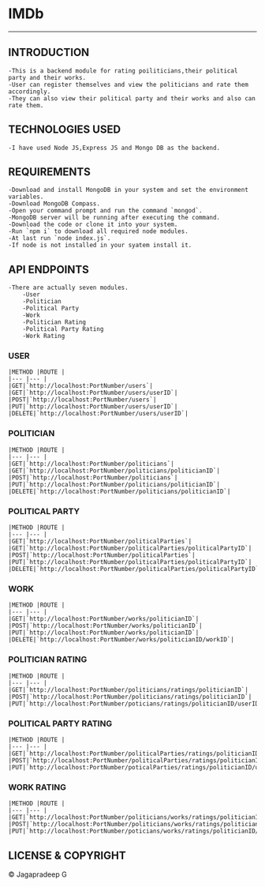 # IMDb

---

## INTRODUCTION

    -This is a backend module for rating poiliticians,their political party and their works.
    -User can register themselves and view the politicians and rate them accordingly.
    -They can also view their political party and their works and also can rate them.

## TECHNOLOGIES USED

    -I have used Node JS,Express JS and Mongo DB as the backend.

## REQUIREMENTS

    -Download and install MongoDB in your system and set the environment variables.
    -Download MongoDB Compass.
    -Open your command prompt and run the command `mongod`.
    -MongoDB server will be running after executing the command.
    -Download the code or clone it into your system.
    -Run `npm i` to download all required node modules.
    -At last run `node index.js`.
    -If node is not installed in your syatem install it.

## API ENDPOINTS

    -There are actually seven modules.
        -User
        -Politician
        -Political Party
        -Work
        -Politician Rating
        -Political Party Rating
        -Work Rating

### USER

    |METHOD |ROUTE |
    |--- |--- |
    |GET|`http://localhost:PortNumber/users`|
    |GET|`http://localhost:PortNumber/users/userID`|
    |POST|`http://localhost:PortNumber/users`|
    |PUT|`http://localhost:PortNumber/users/userID`|
    |DELETE|`http://localhost:PortNumber/users/userID`|

### POLITICIAN

    |METHOD |ROUTE |
    |--- |--- |
    |GET|`http://localhost:PortNumber/politicians`|
    |GET|`http://localhost:PortNumber/politicians/politicianID`|
    |POST|`http://localhost:PortNumber/politicians`|
    |PUT|`http://localhost:PortNumber/politicians/politicianID`|
    |DELETE|`http://localhost:PortNumber/politicians/politicianID`|

### POLITICAL PARTY

    |METHOD |ROUTE |
    |--- |--- |
    |GET|`http://localhost:PortNumber/politicalParties`|
    |GET|`http://localhost:PortNumber/politicalParties/politicalPartyID`|
    |POST|`http://localhost:PortNumber/politicalParties`|
    |PUT|`http://localhost:PortNumber/politicalParties/politicalPartyID`|
    |DELETE|`http://localhost:PortNumber/politicalParties/politicalPartyID`|

### WORK

    |METHOD |ROUTE |
    |--- |--- |
    |GET|`http://localhost:PortNumber/works/politicianID`|
    |POST|`http://localhost:PortNumber/works/politicianID`|
    |PUT|`http://localhost:PortNumber/works/politicianID`|
    |DELETE|`http://localhost:PortNumber/works/politicianID/workID`|

### POLITICIAN RATING

    |METHOD |ROUTE |
    |--- |--- |
    |GET|`http://localhost:PortNumber/politicians/ratings/politicianID`|
    |POST|`http://localhost:PortNumber/politicians/ratings/politicianID`|
    |PUT|`http://localhost:PortNumber/poticians/ratings/politicianID/userID`|

### POLITICAL PARTY RATING

    |METHOD |ROUTE |
    |--- |--- |
    |GET|`http://localhost:PortNumber/politicalParties/ratings/politicianID`|
    |POST|`http://localhost:PortNumber/politicalParties/ratings/politicianID`|
    |PUT|`http://localhost:PortNumber/poticalParties/ratings/politicianID/userID`|

### WORK RATING

    |METHOD |ROUTE |
    |--- |--- |
    |GET|`http://localhost:PortNumber/politicians/works/ratings/politicianID`|
    |POST|`http://localhost:PortNumber/politicians/works/ratings/politicianID`|
    |PUT|`http://localhost:PortNumber/poticians/works/ratings/politicianID/userID`|

## LICENSE & COPYRIGHT

© Jagapradeep G